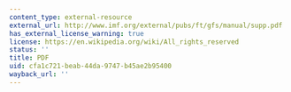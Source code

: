 ```yaml
---
content_type: external-resource
external_url: http://www.imf.org/external/pubs/ft/gfs/manual/supp.pdf
has_external_license_warning: true
license: https://en.wikipedia.org/wiki/All_rights_reserved
status: ''
title: PDF
uid: cfa1c721-beab-44da-9747-b45ae2b95400
wayback_url: ''
---
```

